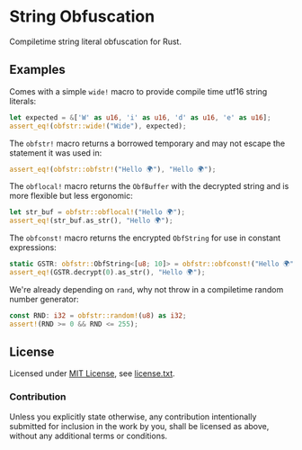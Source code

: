 String Obfuscation
==================

Compiletime string literal obfuscation for Rust.

Examples
--------

Comes with a simple `wide!` macro to provide compile time utf16 string literals:

```rust
let expected = &['W' as u16, 'i' as u16, 'd' as u16, 'e' as u16];
assert_eq!(obfstr::wide!("Wide"), expected);
```

The `obfstr!` macro returns a borrowed temporary and may not escape the statement it was used in:

```rust
assert_eq!(obfstr::obfstr!("Hello 🌍"), "Hello 🌍");
```

The `obflocal!` macro returns the `ObfBuffer` with the decrypted string and is more flexible but less ergonomic:

```rust
let str_buf = obfstr::obflocal!("Hello 🌍");
assert_eq!(str_buf.as_str(), "Hello 🌍");
```

The `obfconst!` macro returns the encrypted `ObfString` for use in constant expressions:

```rust
static GSTR: obfstr::ObfString<[u8; 10]> = obfstr::obfconst!("Hello 🌍");
assert_eq!(GSTR.decrypt(0).as_str(), "Hello 🌍");
```

We're already depending on `rand`, why not throw in a compiletime random number generator:

```rust
const RND: i32 = obfstr::random!(u8) as i32;
assert!(RND >= 0 && RND <= 255);
```

License
-------

Licensed under [MIT License](https://opensource.org/licenses/MIT), see [license.txt](license.txt).

### Contribution

Unless you explicitly state otherwise, any contribution intentionally submitted
for inclusion in the work by you, shall be licensed as above, without any additional terms or conditions.
